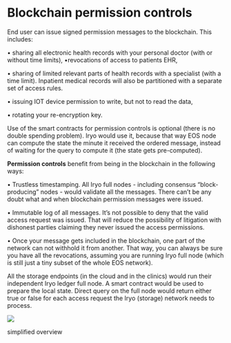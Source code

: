 # **Blockchain permission controls**

End user can issue signed permission messages to the blockchain. This includes:

• sharing all electronic health records with your personal doctor \(with or without time limits\), •revocations of access to patients EHR,

• sharing of limited relevant parts of health records with a specialist \(with a time limit\). Inpatient medical records will also be partitioned with a separate set of access rules.

• issuing IOT device permission to write, but not to read the data,

• rotating your re-encryption key.

Use of the smart contracts for permission controls is optional \(there is no double spending problem\). Iryo would use it, because that way EOS node can compute the state the minute it received the ordered message, instead of waiting for the query to compute it \(the state gets pre-computed\).

**Permission controls** benefit from being in the blockchain in the following ways:

• Trustless timestamping. All Iryo full nodes - including consensus “block-producing” nodes - would validate all the messages. There can’t be any doubt what and when blockchain permission messages were issued.

• Immutable log of all messages. It’s not possible to deny that the valid access request was issued. That will reduce the possibility of litigation with dishonest parties claiming they never issued the access permissions.

• Once your message gets included in the blockchain, one part of the network can not withhold it from another. That way, you can always be sure you have all the revocations, assuming you are running Iryo full node \(which is still just a tiny subset of the whole EOS network\).

All the storage endpoints \(in the cloud and in the clinics\) would run their independent Iryo ledger full node. A smart contract would be used to prepare the local state. Direct query on the full node would return either true or false for each access request the Iryo \(storage\) network needs to process.

![](https://lh3.googleusercontent.com/xN2SM-g16Vi2ZWQuPcWauNcWFONQCSgWEBIQPdfOEUdrKPul4H2OzblZ5BiKoKxmb1RIyLGgPyYF_VgrTphxk7g65cv-nSnzwwzp2n-NhX_4MukvNbQltFdjS29hgnG3Pyc2tkbe)

simplified overview

